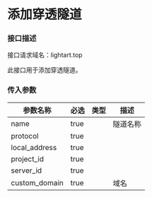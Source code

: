 # 添加穿透隧道

### 接口描述

接口请求域名：lightart.top

此接口用于添加穿透隧道。

### 传入参数

<table><thead><tr><th>参数名称</th><th data-type="checkbox">必选</th><th data-type="select">类型</th><th>描述</th></tr></thead><tbody><tr><td>name</td><td>true</td><td></td><td>隧道名称</td></tr><tr><td>protocol</td><td>true</td><td></td><td></td></tr><tr><td>local_address</td><td>true</td><td></td><td></td></tr><tr><td>project_id</td><td>true</td><td></td><td></td></tr><tr><td>server_id</td><td>true</td><td></td><td></td></tr><tr><td>custom_domain</td><td>true</td><td></td><td>域名</td></tr></tbody></table>
